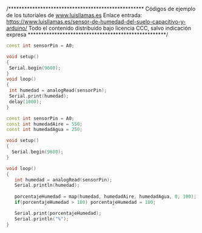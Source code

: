 /***************************************************
Códigos de ejemplo de los tutoriales de www.luisllamas.es
Enlace entrada: https://www.luisllamas.es/sensor-de-humedad-del-suelo-capacitivo-y-arduino/
Todo el contenido distribuido bajo licencia CCC, salvo indicación expresa
****************************************************/

```cpp
const int sensorPin = A0;

void setup()
{
 Serial.begin(9600);
}
void loop()
{
 int humedad = analogRead(sensorPin);
 Serial.print(humedad);
 delay(1000);
}
```

```cpp
const int sensorPin = A0;
const int humedadAire = 550;
const int humedadAgua = 250;

void setup() 
{
  Serial.begin(9600);
}

void loop() 
{
   int humedad = analogRead(sensorPin);
   Serial.println(humedad);
   
   porcentajeHumedad = map(humedad, humedadAire, humedadAgua, 0, 100);
   if(porcentajeHumedad > 100) porcentajeHumedad = 100;

   Serial.print(porcentajeHumedad);
   Serial.println("%"); 
}
```
